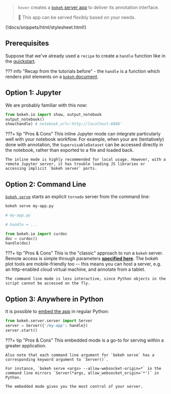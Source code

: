 > `hover` creates a [`bokeh` server app](https://docs.bokeh.org/en/latest/docs/user_guide/server.html) to deliver its annotation interface.
>
> :rocket: This app can be served flexibly based on your needs.

{!docs/snippets/html/stylesheet.html!}

## **Prerequisites**

Suppose that we've already used a `recipe` to create a `handle` function like in the [quickstart](../t0-quickstart/#apply-labels).

??? info "Recap from the tutorials before"
    -   the `handle` is a function which renders plot elements on a [`bokeh` document](https://docs.bokeh.org/en/latest/docs/reference/document.html).

## **Option 1: Jupyter**

We are probably familiar with this now:

```Python
from bokeh.io import show, output_notebook
output_notebook()
show(handle) # notebook_url='http://localhost:8888'
```

???+ tip "Pros & Cons"
    This inline Jupyter mode can integrate particularly well with your notebook workflow. For example, when your are (tentatively) done with annotation, the `SupervisableDataset` can be accessed directly in the notebook, rather than exported to a file and loaded back.

    The inline mode is highly recommended for local usage. However, with a remote Jupyter server, it has trouble loading JS libraries or accessing implicit `bokeh server` ports.

## **Option 2: Command Line**

[`bokeh serve`](https://docs.bokeh.org/en/latest/docs/user_guide/server.html) starts an explicit `tornado` server from the command line:

```bash
bokeh serve my-app.py
```

```Python
# my-app.py

# handle = ...

from bokeh.io import curdoc
doc = curdoc()
handle(doc)
```

???+ tip "Pros & Cons"
    This is the "classic" approach to run a `bokeh` server. Remote access is simple through parameters [**specified here**](https://docs.bokeh.org/en/latest/docs/reference/command/subcommands/serve.html). The bokeh plot tools are mobile-friendly too -- this means you can host a server, e.g. an http-enabled cloud virtual machine, and annotate from a tablet.

    The command line mode is less interactive, since Python objects in the script cannot be accessed on the fly.

## **Option 3: Anywhere in Python**

It is possible to [embed the app](https://docs.bokeh.org/en/latest/docs/user_guide/server.html#embedding-bokeh-server-as-a-library) in regular Python:

```Python
from bokeh.server.server import Server
server = Server({'/my-app': handle})
server.start()
```

???+ tip "Pros & Cons"
    This embedded mode is a go-to for serving within a greater application.

    Also note that each command line argument for `bokeh serve` has a corresponding keyword argument to `Server()`.

    For instance, `bokeh serve <args> --allow-websocket-origin=*` in the command line mirrors `Server(*args, allow_websocket_origin='*')` in Python.

    The embedded mode gives you the most control of your server.
